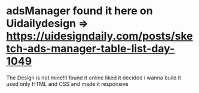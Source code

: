 # adsManager found it here on Uidailydesign => https://uidesigndaily.com/posts/sketch-ads-manager-table-list-day-1049
The Design is not mine!!i found it online liked it decided i wanna build it
used only HTML and CSS and made it responsive

 
  
